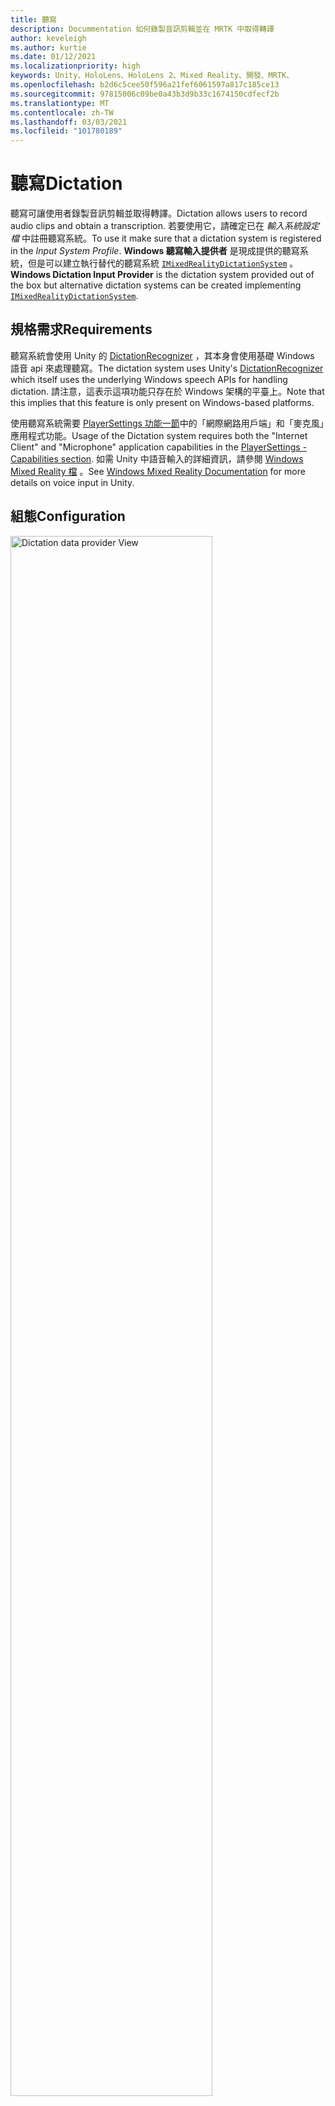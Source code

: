 ```yaml
---
title: 聽寫
description: Docummentation 如何錄製音訊剪輯並在 MRTK 中取得轉譯
author: keveleigh
ms.author: kurtie
ms.date: 01/12/2021
ms.localizationpriority: high
keywords: Unity、HoloLens、HoloLens 2、Mixed Reality、開發、MRTK、
ms.openlocfilehash: b2d6c5cee50f596a21fef6061597a817c185ce13
ms.sourcegitcommit: 97815006c09be0a43b3d9b33c1674150cdfecf2b
ms.translationtype: MT
ms.contentlocale: zh-TW
ms.lasthandoff: 03/03/2021
ms.locfileid: "101780189"
---
```

# <a name="dictation"></a><span data-ttu-id="c09a6-104">聽寫</span><span class="sxs-lookup"><span data-stu-id="c09a6-104">Dictation</span></span>

<span data-ttu-id="c09a6-105">聽寫可讓使用者錄製音訊剪輯並取得轉譯。</span><span class="sxs-lookup"><span data-stu-id="c09a6-105">Dictation allows users to record audio clips and obtain a transcription.</span></span> <span data-ttu-id="c09a6-106">若要使用它，請確定已在 *輸入系統設定檔* 中註冊聽寫系統。</span><span class="sxs-lookup"><span data-stu-id="c09a6-106">To use it make sure that a dictation system is registered in the *Input System Profile*.</span></span> <span data-ttu-id="c09a6-107">**Windows 聽寫輸入提供者** 是現成提供的聽寫系統，但是可以建立執行替代的聽寫系統 [`IMixedRealityDictationSystem`](xref:Microsoft.MixedReality.Toolkit.Input.IMixedRealityDictationSystem) 。</span><span class="sxs-lookup"><span data-stu-id="c09a6-107">**Windows Dictation Input Provider** is the dictation system provided out of the box but alternative dictation systems can be created implementing [`IMixedRealityDictationSystem`](xref:Microsoft.MixedReality.Toolkit.Input.IMixedRealityDictationSystem).</span></span>

## <a name="requirements"></a><span data-ttu-id="c09a6-108">規格需求</span><span class="sxs-lookup"><span data-stu-id="c09a6-108">Requirements</span></span>

<span data-ttu-id="c09a6-109">聽寫系統會使用 Unity 的 [DictationRecognizer](https://docs.unity3d.com/ScriptReference/Windows.Speech.DictationRecognizer.html) ，其本身會使用基礎 Windows 語音 api 來處理聽寫。</span><span class="sxs-lookup"><span data-stu-id="c09a6-109">The dictation system uses Unity's [DictationRecognizer](https://docs.unity3d.com/ScriptReference/Windows.Speech.DictationRecognizer.html) which itself uses the underlying Windows speech APIs for handling dictation.</span></span> <span data-ttu-id="c09a6-110">請注意，這表示這項功能只存在於 Windows 架構的平臺上。</span><span class="sxs-lookup"><span data-stu-id="c09a6-110">Note that this implies that this feature is only present on Windows-based platforms.</span></span>

<span data-ttu-id="c09a6-111">使用聽寫系統需要 [PlayerSettings 功能一節](https://docs.unity3d.com/Manual/class-PlayerSettingsWSA.html#Capabilities)中的「網際網路用戶端」和「麥克風」應用程式功能。</span><span class="sxs-lookup"><span data-stu-id="c09a6-111">Usage of the Dictation system requires both the "Internet Client" and "Microphone" application capabilities in the [PlayerSettings - Capabilities section](https://docs.unity3d.com/Manual/class-PlayerSettingsWSA.html#Capabilities).</span></span>
<span data-ttu-id="c09a6-112">如需 Unity 中語音輸入的詳細資訊，請參閱 [Windows Mixed Reality 檔](https://docs.microsoft.com/windows/mixed-reality/voice-input-in-unity#dictation) 。</span><span class="sxs-lookup"><span data-stu-id="c09a6-112">See [Windows Mixed Reality Documentation](https://docs.microsoft.com/windows/mixed-reality/voice-input-in-unity#dictation) for more details on voice input in Unity.</span></span>

## <a name="configuration"></a><span data-ttu-id="c09a6-113">組態</span><span class="sxs-lookup"><span data-stu-id="c09a6-113">Configuration</span></span>

<img src="../images/input/DictationDataProvider.png" width="80%" class="center" alt="Dictation data provider View">

<span data-ttu-id="c09a6-114">設定好聽寫服務之後，您可以使用 [`DictationHandler`](xref:Microsoft.MixedReality.Toolkit.Input.DictationHandler) 腳本來啟動和停止錄製會話，並透過 UnityEvents 取得轉譯結果。</span><span class="sxs-lookup"><span data-stu-id="c09a6-114">Once you have a dictation service set up, you can use the [`DictationHandler`](xref:Microsoft.MixedReality.Toolkit.Input.DictationHandler) script to start and stop recording sessions and obtain the transcription results via UnityEvents.</span></span>

<img src="../images/input/DictationHandler.png" width="80%" class="center" alt="Dictation Handler View">

- <span data-ttu-id="c09a6-115">當使用者在到目前為止所捕獲音訊的早期轉譯時，會引發 **聽寫假設**。</span><span class="sxs-lookup"><span data-stu-id="c09a6-115">**Dictation Hypothesis** is raised as the user speaks with early, rough transcriptions of the audio captured so far.</span></span>
- <span data-ttu-id="c09a6-116">**聽寫結果** 會在每個句子的結尾引發 (也就是當使用者) 暫停時，會產生截至目前為止所捕獲音訊的最後轉譯。</span><span class="sxs-lookup"><span data-stu-id="c09a6-116">**Dictation Result** is raised at the end of each sentence (i.e. when the user pauses) with the final transcription of the audio captured so far.</span></span>
- <span data-ttu-id="c09a6-117">錄製會話的結尾會產生 **聽寫完成**，並包含音訊的完整、最後轉譯。</span><span class="sxs-lookup"><span data-stu-id="c09a6-117">**Dictation Complete** is raised at the end of the recording session with the full, final transcription of the audio.</span></span>
- <span data-ttu-id="c09a6-118">引發 **聽寫錯誤**，以通知聽寫服務中的錯誤。</span><span class="sxs-lookup"><span data-stu-id="c09a6-118">**Dictation Error** is raised to inform of errors in the dictation service.</span></span> <span data-ttu-id="c09a6-119">此案例中的轉譯包含錯誤的描述。</span><span class="sxs-lookup"><span data-stu-id="c09a6-119">The transcription in this case contains a description of the error.</span></span>

## <a name="example-scene"></a><span data-ttu-id="c09a6-120">範例場景</span><span class="sxs-lookup"><span data-stu-id="c09a6-120">Example scene</span></span>

<span data-ttu-id="c09a6-121">中的 **聽寫** 場景會 `MRTK/Examples/Demos/Input/Scenes/Dictation` 顯示 `DictationHandler` 使用中的腳本。</span><span class="sxs-lookup"><span data-stu-id="c09a6-121">**Dictation** scene in `MRTK/Examples/Demos/Input/Scenes/Dictation` shows the `DictationHandler` script in use.</span></span> <span data-ttu-id="c09a6-122">如果您需要更多控制，您可以擴充此腳本或建立自己的執行 [`IMixedRealityDictationHandler`](xref:Microsoft.MixedReality.Toolkit.Input.IMixedRealityDictationHandler) ，以直接接收聽寫事件。</span><span class="sxs-lookup"><span data-stu-id="c09a6-122">If you need more control, you can either extend this script or create your own implementing [`IMixedRealityDictationHandler`](xref:Microsoft.MixedReality.Toolkit.Input.IMixedRealityDictationHandler) to receive dictation events directly.</span></span>

<img src="../images/input/DictationDemo.png" width="80%" class="center" alt="Demo View">
